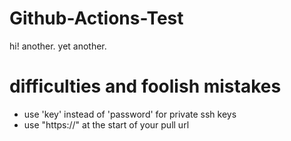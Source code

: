 # Github-Actions-Test
hi!
another.
yet another.

# difficulties and foolish mistakes 
- use 'key' instead of 'password' for private ssh keys
- use "https://" at the start of your pull url 
